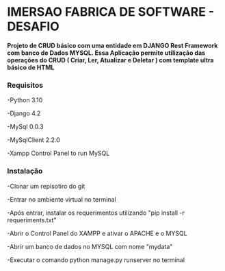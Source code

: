 <h1>IMERSAO FABRICA DE SOFTWARE - DESAFIO</h1>


**Projeto de CRUD básico com uma entidade em DJANGO Rest Framework com banco de Dados MYSQL.
Essa Aplicação permite utilização das operações do CRUD ( Criar, Ler, Atualizar e Deletar ) com template ultra básico de HTML**


<h3>Requisitos </h3>

-Python 3.10

-Django 4.2

-MySql 0.0.3

-MySqlClient 2.2.0

-Xampp Control Panel to run MySQL

<h3>Instalação </h3>

-Clonar um repisotiro do git

-Entrar no ambiente virtual no terminal

-Após entrar, instalar os requerimentos utilizando "pip install -r requeriments.txt"

-Abrir o Control Panel do XAMPP e ativar o APACHE e o MYSQL

-Abrir um banco de dados no MYSQL com nome "mydata"

-Executar o comando python manage.py runserver no terminal
